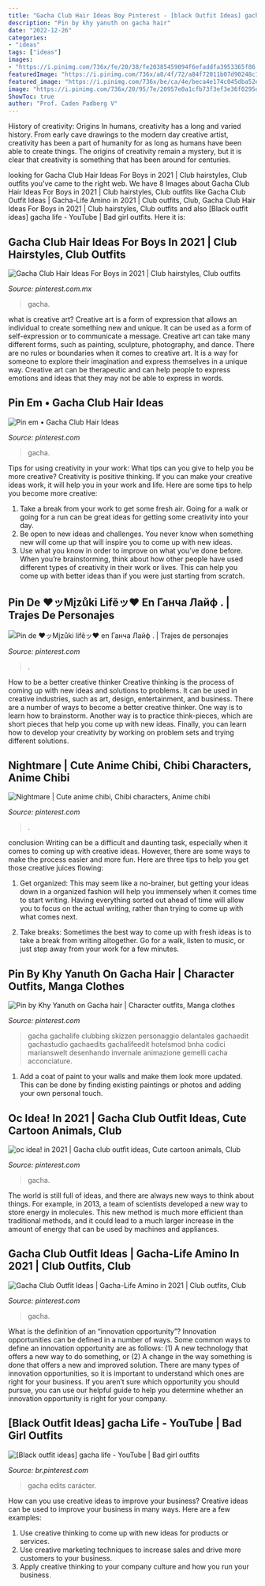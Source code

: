 ```yaml
---
title: "Gacha Club Hair Ideas Boy Pinterest - [black Outfit Ideas] gacha Life"
description: "Pin by khy yanuth on gacha hair"
date: "2022-12-26"
categories:
- "ideas"
tags: ["ideas"]
images:
- "https://i.pinimg.com/736x/fe/20/38/fe20385459094f6efaddfa3953365f86.jpg"
featuredImage: "https://i.pinimg.com/736x/a8/4f/72/a84f72011b07d90248c1f3b97fa59c0c.jpg"
featured_image: "https://i.pinimg.com/736x/be/ca/4e/beca4e174c045dba52ef46b5f10c83ab.jpg"
image: "https://i.pinimg.com/736x/20/95/7e/20957e0a1cfb73f3ef3e36f0295da05b.jpg"
ShowToc: true
author: "Prof. Caden Padberg V"
---
```



History of creativity: Origins
In humans, creativity has a long and varied history. From early cave drawings to the modern day creative artist, creativity has been a part of humanity for as long as humans have been able to create things. The origins of creativity remain a mystery, but it is clear that creativity is something that has been around for centuries.

	

		
looking for Gacha Club Hair Ideas For Boys in 2021 | Club hairstyles, Club outfits you've came to the right web. We have 8 Images about Gacha Club Hair Ideas For Boys in 2021 | Club hairstyles, Club outfits like Gacha Club Outfit Ideas | Gacha-Life Amino in 2021 | Club outfits, Club, Gacha Club Hair Ideas For Boys in 2021 | Club hairstyles, Club outfits and also [Black outfit ideas] gacha life - YouTube | Bad girl outfits. Here it is:
		
    
## Gacha Club Hair Ideas For Boys In 2021 | Club Hairstyles, Club Outfits

<img loading=lazy src="https://i.pinimg.com/736x/05/50/da/0550da5e63f889640fbea2c8fef7da03.jpg" onerror="this.onerror=null;this.src='https://tse2.mm.bing.net/th?id=OIP.RuKLRa24L8p-UZbY8zp5wQHaKA&amp;pid=15.1';" alt="Gacha Club Hair Ideas For Boys in 2021 | Club hairstyles, Club outfits">

_Source: pinterest.com.mx_

>gacha. 

	

what is creative art?
Creative art is a form of expression that allows an individual to create something new and unique. It can be used as a form of self-expression or to communicate a message. Creative art can take many different forms, such as painting, sculpture, photography, and dance.
There are no rules or boundaries when it comes to creative art. It is a way for someone to explore their imagination and express themselves in a unique way. Creative art can be therapeutic and can help people to express emotions and ideas that they may not be able to express in words.

    
## Pin Em • Gacha Club Hair Ideas

<img loading=lazy src="https://i.pinimg.com/736x/0f/ea/c8/0feac84957e00824127aa73095ff4ee8.jpg" onerror="this.onerror=null;this.src='https://tse2.mm.bing.net/th?id=OIP.M0eD5eJCb4suMQvdhk6V8QHaJQ&amp;pid=15.1';" alt="Pin em • Gacha Club Hair Ideas">

_Source: pinterest.com_

>gacha. 

	

Tips for using creativity in your work: What tips can you give to help you be more creative?
Creativity is positive thinking. If you can make your creative ideas work, it will help you in your work and life. Here are some tips to help you become more creative: 
1. Take a break from your work to get some fresh air. Going for a walk or going for a run can be great ideas for getting some creativity into your day. 
2. Be open to new ideas and challenges. You never know when something new will come up that will inspire you to come up with new ideas. 
3. Use what you know in order to improve on what you’ve done before. When you’re brainstorming, think about how other people have used different types of creativity in their work or lives. This can help you come up with better ideas than if you were just starting from scratch. 

    
## Pin De ♥︎ッMįzůki Lifĕッ♥︎ En Ганча Лайф . | Trajes De Personajes

<img loading=lazy src="https://i.pinimg.com/736x/be/ca/4e/beca4e174c045dba52ef46b5f10c83ab.jpg" onerror="this.onerror=null;this.src='https://tse2.mm.bing.net/th?id=OIP.kUYmEIoCbn8NiDvIZ3waRwHaHN&amp;pid=15.1';" alt="Pin de ♥︎ッMįzůki lifĕッ♥︎ en Ганча Лайф . | Trajes de personajes">

_Source: pinterest.com_

>. 

	

How to be a better creative thinker
Creative thinking is the process of coming up with new ideas and solutions to problems. It can be used in creative industries, such as art, design, entertainment, and business. There are a number of ways to become a better creative thinker. One way is to learn how to brainstorm. Another way is to practice think-pieces, which are short pieces that help you come up with new ideas. Finally, you can learn how to develop your creativity by working on problem sets and trying different solutions.

    
## Nightmare | Cute Anime Chibi, Chibi Characters, Anime Chibi

<img loading=lazy src="https://i.pinimg.com/736x/13/ff/b1/13ffb1f1c4269dedaa7b38f0864f9b42.jpg" onerror="this.onerror=null;this.src='https://tse2.mm.bing.net/th?id=OIP._CGloApzoqGMyY5gxVOiKwHaHa&amp;pid=15.1';" alt="Nightmare | Cute anime chibi, Chibi characters, Anime chibi">

_Source: pinterest.com_

>. 

	

conclusion
Writing can be a difficult and daunting task, especially when it comes to coming up with creative ideas. However, there are some ways to make the process easier and more fun. Here are three tips to help you get those creative juices flowing:
1. Get organized: This may seem like a no-brainer, but getting your ideas down in a organized fashion will help you immensely when it comes time to start writing. Having everything sorted out ahead of time will allow you to focus on the actual writing, rather than trying to come up with what comes next.

2. Take breaks: Sometimes the best way to come up with fresh ideas is to take a break from writing altogether. Go for a walk, listen to music, or just step away from your work for a few minutes.

    
## Pin By Khy Yanuth On Gacha Hair | Character Outfits, Manga Clothes

<img loading=lazy src="https://i.pinimg.com/736x/db/70/bd/db70bd6716c5c2ab1c1e8d4e94eca6fb.jpg" onerror="this.onerror=null;this.src='https://tse2.mm.bing.net/th?id=OIP.U8SOIROc_rAI_V_o05FkYwHaHW&amp;pid=15.1';" alt="Pin by Khy Yanuth on Gacha hair | Character outfits, Manga clothes">

_Source: pinterest.com_

>gacha gachalife clubbing skizzen personaggio delantales gachaedit gachastudio gachaedits gachalifeedit hotelsmod bnha codici marianswelt desenhando invernale animazione gemelli cacha acconciature. 

	

1. Add a coat of paint to your walls and make them look more updated. This can be done by finding existing paintings or photos and adding your own personal touch. 

    
## Oc Idea! In 2021 | Gacha Club Outfit Ideas, Cute Cartoon Animals, Club

<img loading=lazy src="https://i.pinimg.com/736x/20/95/7e/20957e0a1cfb73f3ef3e36f0295da05b.jpg" onerror="this.onerror=null;this.src='https://tse2.mm.bing.net/th?id=OIP.GnQDgez1Todx6qXTnVGbAQHaIM&amp;pid=15.1';" alt="oc idea! in 2021 | Gacha club outfit ideas, Cute cartoon animals, Club">

_Source: pinterest.com_

>gacha. 

	

The world is still full of ideas, and there are always new ways to think about things. For example, in 2013, a team of scientists developed a new way to store energy in molecules. This new method is much more efficient than traditional methods, and it could lead to a much larger increase in the amount of energy that can be used by machines and appliances.

    
## Gacha Club Outfit Ideas | Gacha-Life Amino In 2021 | Club Outfits, Club

<img loading=lazy src="https://i.pinimg.com/736x/fe/20/38/fe20385459094f6efaddfa3953365f86.jpg" onerror="this.onerror=null;this.src='https://tse3.mm.bing.net/th?id=OIP.Yy9Bc8eq-TCq7ffYqMjUTQHaEo&amp;pid=15.1';" alt="Gacha Club Outfit Ideas | Gacha-Life Amino in 2021 | Club outfits, Club">

_Source: pinterest.com_

>gacha. 

	

What is the definition of an “innovation opportunity”?
Innovation opportunities can be defined in a number of ways. Some common ways to define an innovation opportunity are as follows: (1) A new technology that offers a new way to do something, or (2) A change in the way something is done that offers a new and improved solution. 
There are many types of innovation opportunities, so it is important to understand which ones are right for your business. If you aren’t sure which opportunity you should pursue, you can use our helpful guide to help you determine whether an innovation opportunity is right for your company.

    
## [Black Outfit Ideas] gacha Life - YouTube | Bad Girl Outfits

<img loading=lazy src="https://i.pinimg.com/736x/a8/4f/72/a84f72011b07d90248c1f3b97fa59c0c.jpg" onerror="this.onerror=null;this.src='https://tse4.mm.bing.net/th?id=OIP.tXSAkVGlCLROhfEj4-N1GgHaFj&amp;pid=15.1';" alt="[Black outfit ideas] gacha life - YouTube | Bad girl outfits">

_Source: br.pinterest.com_

>gacha edits carácter. 

	

How can you use creative ideas to improve your business?
Creative ideas can be used to improve your business in many ways. Here are a few examples:
1. Use creative thinking to come up with new ideas for products or services.
2. Use creative marketing techniques to increase sales and drive more customers to your business.
3. Apply creative thinking to your company culture and how you run your business.

